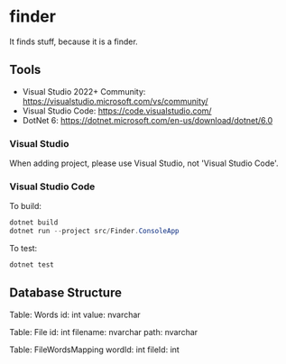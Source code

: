 # finder

It finds stuff, because it is a finder.

## Tools

- Visual Studio 2022+ Community: https://visualstudio.microsoft.com/vs/community/
- Visual Studio Code: https://code.visualstudio.com/
- DotNet 6: https://dotnet.microsoft.com/en-us/download/dotnet/6.0

### Visual Studio

When adding project, please use Visual Studio, not 'Visual Studio Code'.

### Visual Studio Code

To build:

```powershell
dotnet build
dotnet run --project src/Finder.ConsoleApp
```

To test:

```powershell
dotnet test
```

## Database Structure

Table: Words
id: int
value: nvarchar

Table: File
id: int
filename: nvarchar
path: nvarchar

Table: FileWordsMapping
wordId: int
fileId: int
